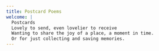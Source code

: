 ```yaml
---
title: Postcard Poems
welcome: |
  Postcards
  Lovely to send, even lovelier to receive
  Wanting to share the joy of a place, a moment in time.
  Or for just collecting and saving memories.
---
```

